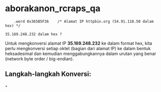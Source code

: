 # aborakanon_rcraps_qa

```text
    .word 0x365B5F36    /* Alamat IP httpbin.org (54.91.118.50 dalam hex) */

35.169.248.232 dalam hex ?
```

Untuk mengkonversi alamat IP **35.169.248.232** ke dalam format hex, kita perlu mengkonversi setiap oktet (bagian dari alamat IP) ke dalam bentuk heksadesimal dan kemudian menggabungkannya dalam urutan yang benar (network byte order / big-endian).

## Langkah-langkah Konversi:
<span>&#x25E6;</span>
